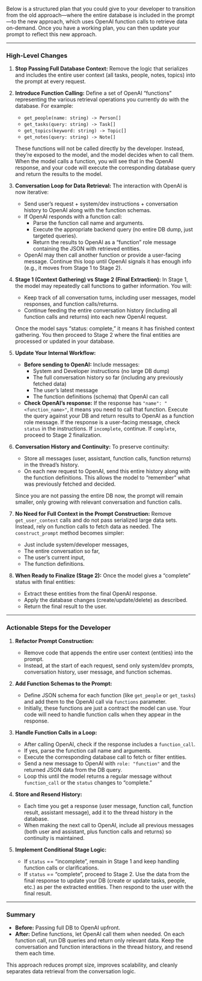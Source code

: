 Below is a structured plan that you could give to your developer to transition from the old approach—where the entire database is included in the prompt—to the new approach, which uses OpenAI function calls to retrieve data on-demand. Once you have a working plan, you can then update your prompt to reflect this new approach.

---

### High-Level Changes

1. **Stop Passing Full Database Context:**
   Remove the logic that serializes and includes the entire user context (all tasks, people, notes, topics) into the prompt at every request.

2. **Introduce Function Calling:**
   Define a set of OpenAI “functions” representing the various retrieval operations you currently do with the database. For example:
   - `get_people(name: string) -> Person[]`
   - `get_tasks(query: string) -> Task[]`
   - `get_topics(keyword: string) -> Topic[]`
   - `get_notes(query: string) -> Note[]`

   These functions will not be called directly by the developer. Instead, they’re exposed to the model, and the model decides when to call them. When the model calls a function, you will see that in the OpenAI response, and your code will execute the corresponding database query and return the results to the model.

3. **Conversation Loop for Data Retrieval:**
   The interaction with OpenAI is now iterative:
   - Send user’s request + system/dev instructions + conversation history to OpenAI along with the function schemas.
   - If OpenAI responds with a function call:
     - Parse the function call name and arguments.
     - Execute the appropriate backend query (no entire DB dump, just targeted queries).
     - Return the results to OpenAI as a “function” role message containing the JSON with retrieved entities.
   - OpenAI may then call another function or provide a user-facing message. Continue this loop until OpenAI signals it has enough info (e.g., it moves from Stage 1 to Stage 2).

4. **Stage 1 (Context Gathering) vs Stage 2 (Final Extraction):**
   In Stage 1, the model may repeatedly call functions to gather information. You will:
   - Keep track of all conversation turns, including user messages, model responses, and function calls/returns.
   - Continue feeding the entire conversation history (including all function calls and returns) into each new OpenAI request.

   Once the model says “status: complete,” it means it has finished context gathering. You then proceed to Stage 2 where the final entities are processed or updated in your database.

5. **Update Your Internal Workflow:**
   - **Before sending to OpenAI:**
     Include messages:
     - System and Developer instructions (no large DB dump)
     - The full conversation history so far (including any previously fetched data)
     - The user’s latest message
     - The function definitions (schema) that OpenAI can call
   - **Check OpenAI’s response:**
     If the response has `"name": "<function_name>"`, it means you need to call that function. Execute the query against your DB and return results to OpenAI as a function role message.
     If the response is a user-facing message, check `status` in the instructions. If `incomplete`, continue. If `complete`, proceed to Stage 2 finalization.

6. **Conversation History and Continuity:**
   To preserve continuity:
   - Store all messages (user, assistant, function calls, function returns) in the thread’s history.
   - On each new request to OpenAI, send this entire history along with the function definitions. This allows the model to “remember” what was previously fetched and decided.

   Since you are not passing the entire DB now, the prompt will remain smaller, only growing with relevant conversation and function calls.

7. **No Need for Full Context in the Prompt Construction:**
   Remove `get_user_context` calls and do not pass serialized large data sets. Instead, rely on function calls to fetch data as needed. The `construct_prompt` method becomes simpler:
   - Just include system/developer messages,
   - The entire conversation so far,
   - The user’s current input,
   - The function definitions.

8. **When Ready to Finalize (Stage 2):**
   Once the model gives a “complete” status with final entities:
   - Extract these entities from the final OpenAI response.
   - Apply the database changes (create/update/delete) as described.
   - Return the final result to the user.

---

### Actionable Steps for the Developer

1. **Refactor Prompt Construction:**
   - Remove code that appends the entire user context (entities) into the prompt.
   - Instead, at the start of each request, send only system/dev prompts, conversation history, user message, and function schemas.

2. **Add Function Schemas to the Prompt:**
   - Define JSON schema for each function (like `get_people` or `get_tasks`) and add them to the OpenAI call via `functions` parameter.
   - Initially, these functions are just a contract the model can use. Your code will need to handle function calls when they appear in the response.

3. **Handle Function Calls in a Loop:**
   - After calling OpenAI, check if the response includes a `function_call`.
   - If yes, parse the function call name and arguments.
   - Execute the corresponding database call to fetch or filter entities.
   - Send a new message to OpenAI with `role: "function"` and the returned JSON data from the DB query.
   - Loop this until the model returns a regular message without `function_call` or the `status` changes to “complete.”

4. **Store and Resend History:**
   - Each time you get a response (user message, function call, function result, assistant message), add it to the thread history in the database.
   - When making the next call to OpenAI, include all previous messages (both user and assistant, plus function calls and returns) so continuity is maintained.

5. **Implement Conditional Stage Logic:**
   - If `status` == “incomplete”, remain in Stage 1 and keep handling function calls or clarifications.
   - If `status` == “complete”, proceed to Stage 2. Use the data from the final response to update your DB (create or update tasks, people, etc.) as per the extracted entities. Then respond to the user with the final result.

---

### Summary

- **Before:** Passing full DB to OpenAI upfront.
- **After:** Define functions, let OpenAI call them when needed. On each function call, run DB queries and return only relevant data. Keep the conversation and function interactions in the thread history, and resend them each time.

This approach reduces prompt size, improves scalability, and cleanly separates data retrieval from the conversation logic.

